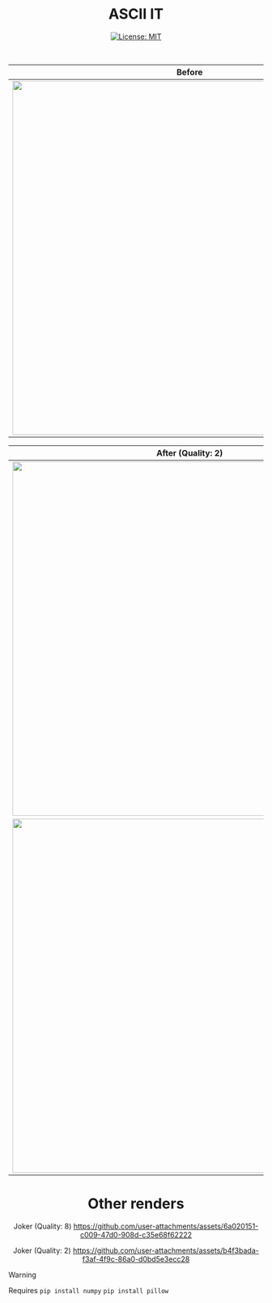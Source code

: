 <div align="center">
  
# ASCII IT
[![License: MIT](https://img.shields.io/badge/License-MIT-yellow.svg)](https://opensource.org/licenses/MIT)

<br>

Before             |  Before
:-------------------------:|:-------------------------:
 <img src="https://github.com/user-attachments/assets/658a14f2-feb5-44cc-b6ae-44287e3e23b5" width="700">  |   <img src="https://github.com/user-attachments/assets/ccc6ecc3-5feb-4fb3-acd0-b98a96222f09" width="700">

After (Quality: 2)            |  After (Quality: 16)
:-------------------------:|:-------------------------:
 <img src="https://github.com/user-attachments/assets/fffe4a4e-fb58-49e2-8061-33d2e9299831" width="700">  |   <img src="https://github.com/user-attachments/assets/9efa17a7-9120-4399-9ce9-b2671e5437d9" width="700">
 <img src="https://github.com/user-attachments/assets/ab78f9c6-6e75-40a0-9692-ca3a29b869d0" width="700">  |   <img src="https://github.com/user-attachments/assets/f8d02c69-b11e-4e37-80bf-49c2edebe763" width="700">

# Other renders

Joker (Quality: 8)
https://github.com/user-attachments/assets/6a020151-c009-47d0-908d-c35e68f62222

Joker (Quality: 2)
https://github.com/user-attachments/assets/b4f3bada-f3af-4f9c-86a0-d0bd5e3ecc28


</div>




> [!WARNING]  
> Requires `pip install numpy` `pip install pillow`








